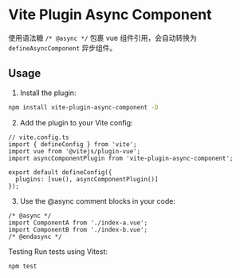 # Vite Plugin Async Component

使用语法糖 `/* @async */` 包裹 vue 组件引用，会自动转换为 `defineAsyncComponent` 异步组件。

## Usage

1. Install the plugin:

```bash
npm install vite-plugin-async-component -D
```

2. Add the plugin to your Vite config:

```
// vite.config.ts
import { defineConfig } from 'vite';
import vue from '@vitejs/plugin-vue';
import asyncComponentPlugin from 'vite-plugin-async-component';

export default defineConfig({
  plugins: [vue(), asyncComponentPlugin()]
});
```

3. Use the @async comment blocks in your code:

```
/* @async */
import ComponentA from './index-a.vue';
import ComponentB from './index-b.vue';
/* @endasync */
```

Testing
Run tests using Vitest:

```
npm test
```
